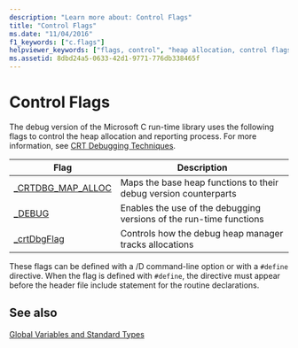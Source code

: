 ```yaml
---
description: "Learn more about: Control Flags"
title: "Control Flags"
ms.date: "11/04/2016"
f1_keywords: ["c.flags"]
helpviewer_keywords: ["flags, control", "heap allocation, control flags", "debug heap, control flags"]
ms.assetid: 8dbd24a5-0633-42d1-9771-776db338465f
---
```

# Control Flags

The debug version of the Microsoft C run-time library uses the following flags to control the heap allocation and reporting process. For more information, see [CRT Debugging Techniques](/visualstudio/debugger/crt-debugging-techniques).

|Flag|Description|
|----------|-----------------|
|[_CRTDBG_MAP_ALLOC](../c-runtime-library/crtdbg-map-alloc.md)|Maps the base heap functions to their debug version counterparts|
|[_DEBUG](../c-runtime-library/debug.md)|Enables the use of the debugging versions of the run-time functions|
|[_crtDbgFlag](../c-runtime-library/crtdbgflag.md)|Controls how the debug heap manager tracks allocations|

These flags can be defined with a /D command-line option or with a `#define` directive. When the flag is defined with `#define`, the directive must appear before the header file include statement for the routine declarations.

## See also

[Global Variables and Standard Types](../c-runtime-library/global-variables-and-standard-types.md)
